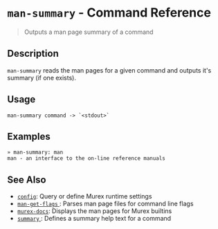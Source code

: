 # `man-summary` - Command Reference

> Outputs a man page summary of a command

## Description

`man-summary` reads the man pages for a given command and outputs it's
summary (if one exists).

## Usage

    man-summary command -> `<stdout>`

## Examples

    » man-summary: man
    man - an interface to the on-line reference manuals

## See Also

- [`config`](../commands/config.md):
  Query or define Murex runtime settings
- [`man-get-flags` ](../commands/man-get-flags.md):
  Parses man page files for command line flags
- [`murex-docs`](../commands/murex-docs.md):
  Displays the man pages for Murex builtins
- [`summary` ](../commands/summary.md):
  Defines a summary help text for a command
